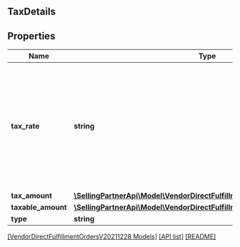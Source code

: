 ## TaxDetails

## Properties

Name | Type | Description | Notes
------------ | ------------- | ------------- | -------------
**tax_rate** | **string** | A decimal number with no loss of precision. Useful when precision loss is unacceptable, as with currencies. Follows RFC7159 for number representation. | [optional]
**tax_amount** | [**\SellingPartnerApi\Model\VendorDirectFulfillmentOrdersV20211228\Money**](Money.md) |  |
**taxable_amount** | [**\SellingPartnerApi\Model\VendorDirectFulfillmentOrdersV20211228\Money**](Money.md) |  | [optional]
**type** | **string** | Tax type. | [optional]

[[VendorDirectFulfillmentOrdersV20211228 Models]](../) [[API list]](../../Api) [[README]](../../../README.md)
